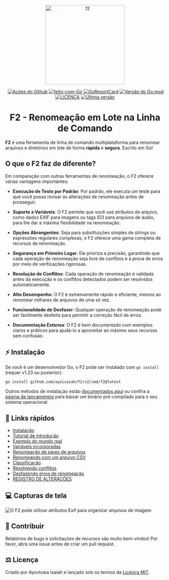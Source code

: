 <p align="center">
  <img src="https://ik.imagekit.io/turnupdev/f2_logo_02eDMiVt7.png" width="250" height="250" alt="f2">
</p>

<p align="center">
  <a href="http://makeapullrequest.com"><img src="https://img.shields.io/badge/PRs-bem--vindos-brightgreen.svg?style=flat" alt=""></a>
  <a href="https://github.com/ayoisaiah/F2/actions"><img src="https://github.com/ayoisaiah/F2/actions/workflows/test.yml/badge.svg" alt="Ações do Github"></a>
  <a href="https://golang.org"><img src="https://img.shields.io/badge/Feito%20com-Go-1f425f.svg" alt="feito-com-Go"></a>
  <a href="https://goreportcard.com/report/github.com/ayoisaiah/f2"><img src="https://goreportcard.com/badge/github.com/ayoisaiah/f2" alt="GoReportCard"></a>
  <a href="https://github.com/ayoisaiah/f2"><img src="https://img.shields.io/github/go-mod/go-version/ayoisaiah/f2.svg" alt="Versão do Go.mod"></a>
  <a href="https://github.com/ayoisaiah/f2/blob/master/LICENCE"><img src="https://img.shields.io/github/license/ayoisaiah/f2.svg" alt="LICENÇA"></a>
  <a href="https://github.com/ayoisaiah/f2/releases/"><img src="https://img.shields.io/github/release/ayoisaiah/f2.svg" alt="Última versão"></a>
</p>

<h1 align="center">F2 - Renomeação em Lote na Linha de Comando</h1>

**F2** é uma ferramenta de linha de comando multiplataforma para renomear
arquivos e diretórios em lote de forma **rápida** e **segura**. Escrito em Go!

## O que o F2 faz de diferente?

Em comparação com outras ferramentas de renomeação, o F2 oferece várias
vantagens importantes:

- **Execução de Teste por Padrão**: Por padrão, ele executa um teste para que
  você possa revisar as alterações de renomeação antes de prosseguir.

- **Suporte a Variáveis**: O F2 permite que você use atributos de arquivo, como
  dados EXIF para imagens ou tags ID3 para arquivos de áudio, para lhe dar a
  máxima flexibilidade na renomeação.

- **Opções Abrangentes**: Seja para substituições simples de strings ou
  expressões regulares complexas, o F2 oferece uma gama completa de recursos de
  renomeação.

- **Segurança em Primeiro Lugar**: Ele prioriza a precisão, garantindo que cada
  operação de renomeação seja livre de conflitos e à prova de erros por meio de
  verificações rigorosas.

- **Resolução de Conflitos**: Cada operação de renomeação é validada antes da
  execução e os conflitos detectados podem ser resolvidos automaticamente.

- **Alto Desempenho**: O F2 é extremamente rápido e eficiente, mesmo ao renomear
  milhares de arquivos de uma só vez.

- **Funcionalidade de Desfazer**: Qualquer operação de renomeação pode ser
  facilmente desfeita para permitir a correção fácil de erros.

- **Documentação Extensa**: O F2 é bem documentado com exemplos claros e
  práticos para ajudá-lo a aproveitar ao máximo seus recursos sem confusão.

## ⚡ Instalação

Se você é um desenvolvedor Go, o F2 pode ser instalado com `go install` (requer
v1.23 ou posterior):

```bash
go install github.com/ayoisaiah/f2/v2/cmd/f2@latest
```

Outros métodos de instalação estão
[documentados aqui](https://f2.freshman.tech/guide/getting-started.html) ou
confira a [página de lançamentos](https://github.com/ayoisaiah/f2/releases) para
baixar um binário pré-compilado para o seu sistema operacional.

## 📃 Links rápidos

- [Instalação](https://f2.freshman.tech/guide/getting-started.html)
- [Tutorial de introdução](https://f2.freshman.tech/guide/tutorial.html)
- [Exemplo do mundo real](https://f2.freshman.tech/guide/organizing-image-library.html)
- [Variáveis incorporadas](https://f2.freshman.tech/guide/how-variables-work.html)
- [Renomeação de pares de arquivos](https://f2.freshman.tech/guide/pair-renaming.html)
- [Renomeando com um arquivo CSV](https://f2.freshman.tech/guide/csv-renaming.html)
- [Classificação](https://f2.freshman.tech/guide/sorting.html)
- [Resolvendo conflitos](https://f2.freshman.tech/guide/conflict-detection.html)
- [Desfazendo erros de renomeação](https://f2.freshman.tech/guide/undoing-mistakes.html)
- [REGISTRO DE ALTERAÇÕES](https://f2.freshman.tech/reference/changelog.html)

## 💻 Capturas de tela

![O F2 pode utilizar atributos Exif para organizar arquivos de imagem](https://f2.freshman.tech/assets/2.D-uxLR9T.png)

## 🤝 Contribuir

Relatórios de bugs e solicitações de recursos são muito bem-vindos! Por favor,
abra uma issue antes de criar um pull request.

## ⚖️ Licença

Criado por Ayooluwa Isaiah e lançado sob os termos da
[Licença MIT](https://github.com/ayoisaiah/f2/blob/master/LICENCE).
